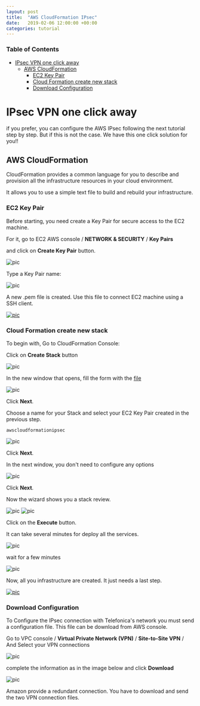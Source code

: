 ```yaml
---
layout: post
title:  "AWS CloudFormation IPsec"
date:   2019-02-06 12:00:00 +00:00
categories: tutorial
---
```


### Table of Contents
- [IPsec VPN one click away](#ipsec-vpn-one-click-away)
  * [AWS CloudFormation](#aws-cloudformation)
    + [EC2 Key Pair](#ec2-key-pair)
    + [Cloud Formation create new stack](#cloud-formation-create-new-stack)
    + [Download Configuration](#download-configuration)

# IPsec VPN one click away

if you prefer, you can configure the AWS IPsec following the next tutorial step by step.
But if this is not the case. We have this one click solution for you!!


## AWS CloudFormation

CloudFormation provides a common language for you to describe and provision 
all the infrastructure resources in your cloud environment.

It allows you to use a simple text file to build and rebuild your infrastructure.


### EC2 Key Pair

Before starting, you need create a Key Pair for secure access to the EC2 machine.

For it, go to EC2 AWS console / **NETWORK & SECURITY** / **Key Pairs**

and click on **Create Key Pair** button.

![pic](pictures/AWS/AWS_Console_EC2_KeyPair_create.png)

Type a Key Pair name:

![pic](pictures/AWS/AWS_Console_EC2_KeyPair_create_name.png)

A new .pem file is created. Use this file to connect EC2 machine using a SSH client.

[![pic](pictures/utils/arrow_up.png)](#table-of-contents)

### Cloud Formation create new stack

To begin with, Go to CloudFormation Console:

Click on **Create Stack** button

![pic](pictures/AWS/AWS_Console_CloudFormation_Stack_create.png)

In the new window that opens, fill the form with the [file](https://github.com/telefonicaid/iot-activation/tree/master/scripts/Cloud_Formation/IPsec.txt)

![pic](pictures/AWS/AWS_Console_CloudFormation_Stack_create_config_file.png)

Click **Next**.

Choose a name for your Stack and select your EC2 Key Pair created in the previous step.

```
awscloudformationipsec
```

![pic](pictures/AWS/AWS_Console_CloudFormation_Stack_create_config_ipsec.png)

Click **Next**.

In the next window, you don't need to configure any options

![pic](pictures/AWS/AWS_Console_CloudFormation_Stack_create_config_option.png)

Click **Next**.

Now the wizard shows you a stack review.

![pic](pictures/AWS/AWS_Console_CloudFormation_Stack_create_config_review_ipsec1.png)
![pic](pictures/AWS/AWS_Console_CloudFormation_Stack_create_config_review_ipsec2.png)

Click on the **Execute** button.

It can take several minutes for deploy all the services.

![pic](pictures/AWS/AWS_Console_CloudFormation_Stack_create_running_ipsec.png)

wait for a few minutes

![pic](pictures/AWS/AWS_Console_CloudFormation_Stack_create_running_ipsec_ok.png)

Now, all you infrastructure are created. It just needs a last step.

[![pic](pictures/utils/arrow_up.png)](#table-of-contents)


### Download Configuration

To Configure the IPsec connection with Telefonica's network you must send a configuration file.
This file can be download from AWS console.

Go to VPC console / **Virtual Private Network (VPN)** / **Site-to-Site VPN** / 
And Select your VPN connections

![pic](pictures/AWS/AWS_Console_VPC_VPNconnection_download_ipsec.png)

complete the information as in the image below and click **Download**

![pic](pictures/AWS/AWS_Console_VPC_VPNconnection_download_config_ipsec.png)

Amazon provide a redundant connection. You have to download and send the two VPN connection files.

